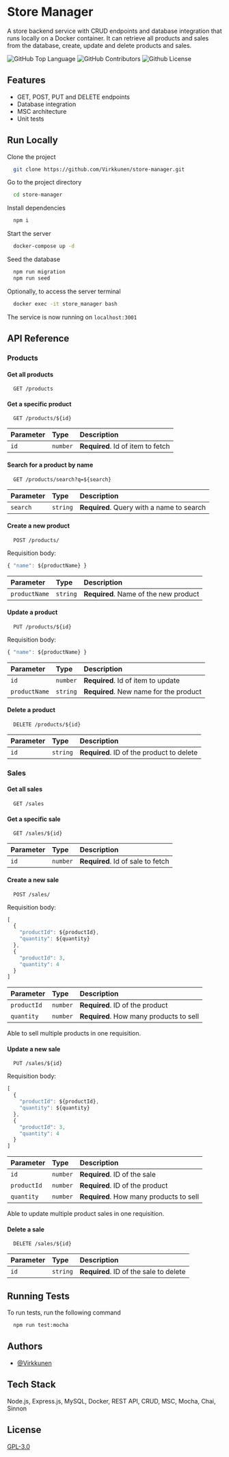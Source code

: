 
# Store Manager

A store backend service with CRUD endpoints and database integration that runs locally on a Docker container.
It can retrieve all products and sales from the database, create, update and delete products and sales.

<img alt="GitHub Top Language" src="https://img.shields.io/github/languages/top/Virkkunen/store-manager" /> <img alt="GitHub Contributors" src="https://img.shields.io/github/contributors/Virkkunen/store-manager" /> <img alt="Github License" src="https://img.shields.io/github/license/Virkkunen/store-manager" />

## Features

- GET, POST, PUT and DELETE endpoints
- Database integration
- MSC architecture
- Unit tests


## Run Locally

Clone the project

```bash
  git clone https://github.com/Virkkunen/store-manager.git
```

Go to the project directory

```bash
  cd store-manager
```

Install dependencies

```bash
  npm i
```

Start the server

```bash
  docker-compose up -d
```

Seed the database

```bash
  npm run migration
  npm run seed
```

Optionally, to access the server terminal

```bash
  docker exec -it store_manager bash
```

The service is now running on `localhost:3001`

## API Reference

### Products

#### Get all products

```http
  GET /products
```

#### Get a specific product

```http
  GET /products/${id}
```

| Parameter | Type     | Description                       |
| :-------- | :------- | :-------------------------------- |
| `id`      | `number` | **Required**. Id of item to fetch |

#### Search for a product by name

```http
  GET /products/search?q=${search}
```

| Parameter | Type     | Description                       |
| :-------- | :------- | :-------------------------------- |
| `search`      | `string` | **Required**. Query with a name to search |

#### Create a new product

```http
  POST /products/
```
Requisition body:
```js
{ "name": ${productName} }
```
| Parameter | Type     | Description                       |
| :-------- | :------- | :-------------------------------- |
| `productName`      | `string` | **Required**. Name of the new product |

#### Update a product

```http
  PUT /products/${id}
```

Requisition body:
```js
{ "name": ${productName} }
```

| Parameter | Type     | Description                       |
| :-------- | :------- | :-------------------------------- |
| `id`      | `number` | **Required**. Id of item to update |
| `productName`      | `string` | **Required**. New name for the product |

#### Delete a product

```http
  DELETE /products/${id}
```
| Parameter | Type     | Description                       |
| :-------- | :------- | :-------------------------------- |
| `id`      | `string` | **Required**. ID of the product to delete |


### Sales

#### Get all sales

```http
  GET /sales
```

#### Get a specific sale

```http
  GET /sales/${id}
```

| Parameter | Type     | Description                       |
| :-------- | :------- | :-------------------------------- |
| `id`      | `number` | **Required**. Id of sale to fetch |

#### Create a new sale

```http
  POST /sales/
```
Requisition body:
```js
[
  {
    "productId": ${productId},
    "quantity": ${quantity}
  },
  {
    "productId": 3,
    "quantity": 4
  }
]
```

| Parameter | Type     | Description                       |
| :-------- | :------- | :-------------------------------- |
| `productId`      | `number` | **Required**. ID of the product |
| `quantity`      | `number` | **Required**. How many products to sell |

Able to sell multiple products in one requisition.

#### Update a new sale

```http
  PUT /sales/${id}
```
Requisition body:
```js
[
  {
    "productId": ${productId},
    "quantity": ${quantity}
  },
  {
    "productId": 3,
    "quantity": 4
  }
]
```

| Parameter | Type     | Description                       |
| :-------- | :------- | :-------------------------------- |
| `id`      | `number` | **Required**. ID of the sale |
| `productId`      | `number` | **Required**. ID of the product |
| `quantity`      | `number` | **Required**. How many products to sell |

Able to update multiple product sales in one requisition.

#### Delete a sale

```http
  DELETE /sales/${id}
```
| Parameter | Type     | Description                       |
| :-------- | :------- | :-------------------------------- |
| `id`      | `string` | **Required**. ID of the sale to delete |

## Running Tests

To run tests, run the following command

```bash
  npm run test:mocha
```

## Authors

- [@Virkkunen](https://www.github.com/Virkkunen)


## Tech Stack

Node.js, Express.js, MySQL, Docker, REST API, CRUD, MSC, Mocha, Chai, Sinnon

## License

[GPL-3.0](https://choosealicense.com/licenses/gpl-3.0/)

